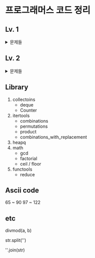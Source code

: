 # 프로그래머스 코드 정리

## Lv. 1

<details>
<summary>문제들</summary>

- [X] [가장 많이 받은 선물](./level%201/가장%20많이%20받은%20선물.md)
- [X] [개인정보 수집 유효기간](./level%201/개인정보%20수집%20유효기간.md)
- [X] [공원 산책](./level%201/공원%20산책.md)
- [X] [대충만든자판](./level%201/대충만든자판.md)
- [X] [덧칠하기](./level%201/덧칠하기.md)
- [X] [문자열 나누기](./level%201/문자열%20나누기.md)
- [X] [성격 유형 검사](./level%201/성격%20유형%20검사.md)
- [X] [숫자 짝꿍](./level%201/숫자%20짝꿍.md)
- [X] [신고 결과 받기](./level%201/신고%20결과%20받기.md)
- [X] [신규 아이디 추천](./level%201/신규%20아이디%20추천.md)
- [X] [실패율](./level%201/실패율.md)
- [X] [옹알이2](level%201/옹알이2.md)
- [X] [완주하지 못한 선수](./level%201/완주하지%20못한%20선수.md)
- [X] [체육복](./level%201/체육복.md)
- [X] [카드뭉치](./level%201/카드뭉치.md)
- [X] [크레인 인형뽑기 게임](./level%201/크레인%20인형뽑기%20게임.md)
- [X] [키패드 누르기](./level%201/키패드%20누르기.md)
- [X] [폰켓몬](./level%201/폰켓몬.md)

</details>


## Lv. 2

<details>
<summary>문제들</summary>

- [ ] [구명보트](./level%202/구명보트.py)
- [ ] [귤 고르기](./level%202/귤%20고르기.py)
- [ ] [멀리 뛰기](./level%202/멀리%20뛰기.py)
- [ ] [숫자의 표현](./level%202/숫자의%20표현.py)
- [ ] [연속 부분 수열 합의 개수](./level%202/연속%20부분%20수열%20합의%20개수.py)
- [ ] [영어 끝말잇기](./level%202/영어%20끝말잇기.py)
- [ ] [예상 대진표](./level%202/예상%20대진표.py)
- [ ] [이진 변환 반복하기](./level%202/이진%20변환%20반복하기.py)
- [ ] [점프와 순간 이동](./level%202/점프와%20순간%20이동.py)
- [ ] [카펫](./level%202/카펫.py)
- [ ] [할인 행사](./level%202/할인%20행사.py)
- [ ] [N개의 최소공배수](./level%202/N개의%20최소공배수.py)

</details>


## Library
1. collectoins
    - deque
    - Counter
2. itertools
    - combinations
    - permutations
    - product
    - combinations_with_replacement
3. heapq
4. math
    - gcd
    - factorial
    - ceil / floor
5. functools
    - reduce


## Ascii code
65 ~ 90
97 ~ 122


## etc
divmod(a, b)

str.split('')

''.join(str)